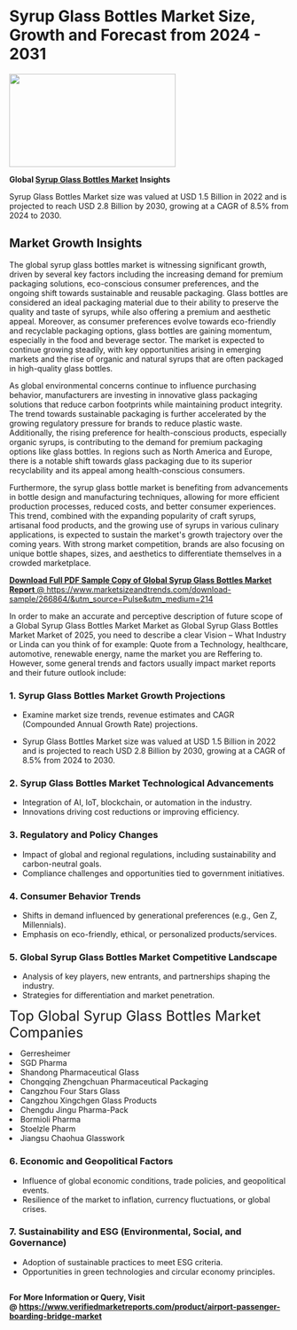 <H1>Syrup Glass Bottles Market Size, Growth and Forecast from 2024 - 2031</H1><img class="aligncenter size-medium wp-image-584254" src="https://thirdeyenews.in/wp-content/uploads/2024/09/Global-Market-Research-300x168.jpeg" alt="" width="300" height="168" /><p><strong>Global&nbsp;<a href="https://www.marketsizeandtrends.com/download-sample/266864/&amp;utm_source=Pulse&amp;utm_medium=214">Syrup Glass Bottles Market</a> Insights</strong></p><p>Syrup Glass Bottles Market size was valued at USD 1.5 Billion in 2022 and is projected to reach USD 2.8 Billion by 2030, growing at a CAGR of 8.5% from 2024 to 2030.</p><p><h2>Market Growth Insights</h2> <p>The global syrup glass bottles market is witnessing significant growth, driven by several key factors including the increasing demand for premium packaging solutions, eco-conscious consumer preferences, and the ongoing shift towards sustainable and reusable packaging. Glass bottles are considered an ideal packaging material due to their ability to preserve the quality and taste of syrups, while also offering a premium and aesthetic appeal. Moreover, as consumer preferences evolve towards eco-friendly and recyclable packaging options, glass bottles are gaining momentum, especially in the food and beverage sector. The market is expected to continue growing steadily, with key opportunities arising in emerging markets and the rise of organic and natural syrups that are often packaged in high-quality glass bottles.</p> <p><a href="download-link"></a></p> <p>As global environmental concerns continue to influence purchasing behavior, manufacturers are investing in innovative glass packaging solutions that reduce carbon footprints while maintaining product integrity. The trend towards sustainable packaging is further accelerated by the growing regulatory pressure for brands to reduce plastic waste. Additionally, the rising preference for health-conscious products, especially organic syrups, is contributing to the demand for premium packaging options like glass bottles. In regions such as North America and Europe, there is a notable shift towards glass packaging due to its superior recyclability and its appeal among health-conscious consumers.</p> <p>Furthermore, the syrup glass bottle market is benefiting from advancements in bottle design and manufacturing techniques, allowing for more efficient production processes, reduced costs, and better consumer experiences. This trend, combined with the expanding popularity of craft syrups, artisanal food products, and the growing use of syrups in various culinary applications, is expected to sustain the market's growth trajectory over the coming years. With strong market competition, brands are also focusing on unique bottle shapes, sizes, and aesthetics to differentiate themselves in a crowded marketplace.</p> <p><a href="download-link"></p><p><span class=""><strong>Download Full PDF Sample Copy of Global Syrup Glass Bottles Market Report</strong> @ <a href="https://www.marketsizeandtrends.com/download-sample/266864/&amp;utm_source=Pulse&amp;utm_medium=214" target="_blank">https://www.marketsizeandtrends.com/download-sample/266864/&amp;utm_source=Pulse&amp;utm_medium=214</a></span></p><p>In order to make an accurate and perceptive description of future scope of a Global&nbsp;Syrup Glass Bottles Market Market as Global&nbsp;Syrup Glass Bottles Market Market of 2025, you need to describe a clear Vision &ndash; What Industry or Linda can you think of for example: Quote from a Technology, healthcare, automotive, renewable energy, name the market you are Reffering to. However, some general trends and factors usually impact market reports and their future outlook include:</p><h3>1.&nbsp;<strong>Syrup Glass Bottles Market Growth Projections</strong></h3><ul><li>Examine market size trends, revenue estimates and CAGR (Compounded Annual Growth Rate) projections.</li><li><p>Syrup Glass Bottles Market size was valued at USD 1.5 Billion in 2022 and is projected to reach USD 2.8 Billion by 2030, growing at a CAGR of 8.5% from 2024 to 2030.</p></li></ul><h3>2.&nbsp;<strong>Syrup Glass Bottles Market Technological Advancements</strong></h3><ul><li>Integration of AI, IoT, blockchain, or automation in the industry.</li><li>Innovations driving cost reductions or improving efficiency.</li></ul><h3>3.&nbsp;<strong>Regulatory and Policy Changes</strong></h3><ul><li>Impact of global and regional regulations, including sustainability and carbon-neutral goals.</li><li>Compliance challenges and opportunities tied to government initiatives.</li></ul><h3>4.&nbsp;<strong>Consumer Behavior Trends</strong></h3><ul><li>Shifts in demand influenced by generational preferences (e.g., Gen Z, Millennials).</li><li>Emphasis on eco-friendly, ethical, or personalized products/services.</li></ul><h3>5.&nbsp;<strong>Global Syrup Glass Bottles Market Competitive Landscape</strong></h3><ul><li>Analysis of key players, new entrants, and partnerships shaping the industry.</li><li>Strategies for differentiation and market penetration.</li></ul><p data-pm-slice="1 1 []"><span style="color: inherit; font-family: inherit; font-size: 25px;">Top Global Syrup Glass Bottles Market Companies</span></p><div class="" data-test-id=""><p><li>Gerresheimer</li><li> SGD Pharma</li><li> Shandong Pharmaceutical Glass</li><li> Chongqing Zhengchuan Pharmaceutical Packaging</li><li> Cangzhou Four Stars Glass</li><li> Cangzhou Xingchgen Glass Products</li><li> Chengdu Jingu Pharma-Pack</li><li> Bormioli Pharma</li><li> Stoelzle Pharm</li><li> Jiangsu Chaohua Glasswork</li></p></div><h3>6.&nbsp;<strong>Economic and Geopolitical Factors</strong></h3><ul><li>Influence of global economic conditions, trade policies, and geopolitical events.</li><li>Resilience of the market to inflation, currency fluctuations, or global crises.</li></ul><h3>7.&nbsp;<strong>Sustainability and ESG (Environmental, Social, and Governance)</strong></h3><ul><li>Adoption of sustainable practices to meet ESG criteria.</li><li>Opportunities in green technologies and circular economy principles.</li></ul><h2><strong style="font-size: 14px;">For More Information or Query, Visit @&nbsp;</strong><a style="background-color: #ffffff; font-size: 14px;" href="https://www.marketsizeandtrends.com/report/syrup-glass-bottles-market/" target="_blank">https://www.verifiedmarketreports.com/product/airport-passenger-boarding-bridge-market</a></h2>
